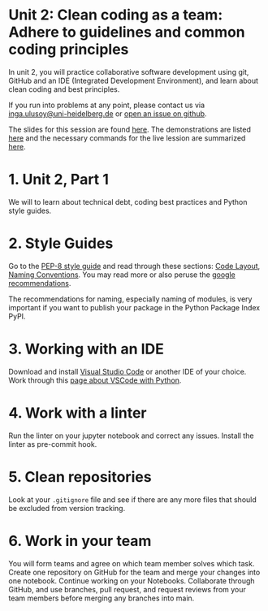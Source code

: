 # Unit 2: Clean coding as a team: Adhere to guidelines and common coding principles

In unit 2, you will practice collaborative software development using git, GitHub and an IDE (Integrated Development Environment), and learn about clean coding and best principles.

If you run into problems at any point, please contact us via inga.ulusoy@uni-heidelberg.de or [open an issue on github](https://github.com/ssciwr/sustainable_development_course/issues).

The slides for this session are found [here](./unit2_SSD_SSC.pdf). The demonstrations are listed [here](./DEMONSTRATIONS.md) and the necessary commands for the live lession are summarized [here](./STEPS.md).


# 1. Unit 2, Part 1
We will to learn about technical debt, coding best practices and Python style guides.

# 2. Style Guides
Go to the [PEP-8 style guide](https://pep8.org/) and read through these sections: [Code Layout](https://pep8.org/#code-lay-out), [Naming Conventions](https://pep8.org/#naming-conventions). You may read more or also peruse the [google recommendations](https://google.github.io/styleguide/pyguide.html).

The recommendations for naming, especially naming of modules, is very important if you want to publish your package in the Python Package Index PyPI.

# 3. Working with an IDE
Download and install [Visual Studio Code](https://code.visualstudio.com/) or another IDE of your choice. Work through this [page about VSCode with Python](https://code.visualstudio.com/docs/python/python-tutorial).

# 4. Work with a linter
Run the linter on your jupyter notebook and correct any issues. Install the linter as pre-commit hook.

# 5. Clean repositories
Look at your `.gitignore` file and see if there are any more files that should be excluded from version tracking.

# 6. Work in your team
You will form teams and agree on which team member solves which task. Create one repository on GitHub for the team and merge your changes into one notebook.
Continue working on your Notebooks. Collaborate through GitHub, and use branches, pull request, and request reviews from your team members before merging any branches into main.


